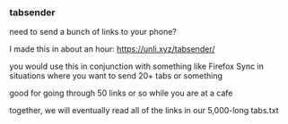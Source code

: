 ### tabsender

need to send a bunch of links to your phone?

I made this in about an hour: https://unli.xyz/tabsender/

you would use this in conjunction with something like Firefox Sync in situations where you want to send 20+ tabs or something

good for going through 50 links or so while you are at a cafe

together, we will eventually read all of the links in our 5,000-long tabs.txt
